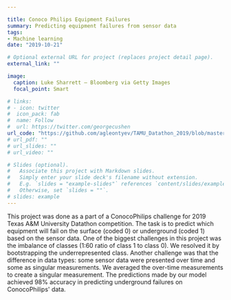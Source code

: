 ```yaml
---

title: Conoco Philips Equipment Failures 
summary: Predicting equipment failures from sensor data
tags:
- Machine learning
date: "2019-10-21"

# Optional external URL for project (replaces project detail page).
external_link: ""

image:
  caption: Luke Sharrett — Bloomberg via Getty Images
  focal_point: Smart

# links:
# - icon: twitter
#  icon_pack: fab
#  name: Follow
#  url: https://twitter.com/georgecushen
url_code: "https://github.com/agleontyev/TAMU_Datathon_2019/blob/master/Conoco%20Competition5.ipynb"
# url_pdf: ""
# url_slides: ""
# url_video: ""

# Slides (optional).
#   Associate this project with Markdown slides.
#   Simply enter your slide deck's filename without extension.
#   E.g. `slides = "example-slides"` references `content/slides/example-slides.md`.
#   Otherwise, set `slides = ""`.
# slides: example
---
```

This project was done as a part of a ConocoPhilips challenge for 2019 Texas A&M University Datathon competition. The task is to predict which equipment  will fail on the surface (coded 0) or underground (coded 1) based on the sensor data. 
One of the biggest challenges in this project was the imbalance of classes (1:60 ratio of class 1 to class 0). We resolved it by bootstrapping the underrepresented class.
Another challenge was that the difference in data types: some sensor data were presented over time and some as singular measurements. We averaged the over-time measurements to create a singular measurement.
The predictions made by our model achieved 98% accuracy in predicting underground failures on ConocoPhilips' data.

